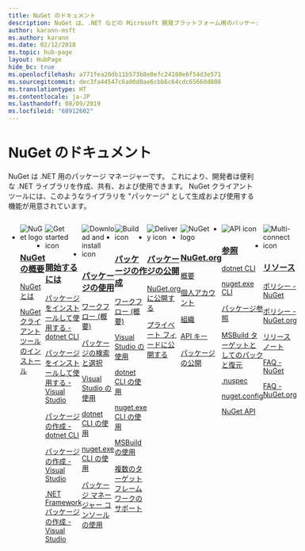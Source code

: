 ```yaml
---
title: NuGet のドキュメント
description: NuGet は、.NET などの Microsoft 開発プラットフォーム用のパッケージ マネージャーです。 NuGet クライアント ツールでは、パッケージを作成して使用する機能が提供されます。
author: karann-msft
ms.author: karann
ms.date: 02/12/2018
ms.topic: hub-page
layout: HubPage
hide_bc: true
ms.openlocfilehash: a771fea20db11b573b8e0efc24180e6f54d3e571
ms.sourcegitcommit: dec3fa44547c6a00d0ae6cbb6c64cdc65660d808
ms.translationtype: HT
ms.contentlocale: ja-JP
ms.lasthandoff: 08/09/2019
ms.locfileid: "68912602"
---
```

<div id="main" class="v2">
    <div class="container">
        <h1>NuGet のドキュメント</h1>
        <p>NuGet は .NET 用のパッケージ マネージャーです。 これにより、開発者は便利な .NET ライブラリを作成、共有、および使用できます。 NuGet クライアント ツールには、このようなライブラリを "パッケージ" として生成および使用する機能が用意されています。</p> 

<ul id="index1" class="cardsF panelContent singlePanelContent cols cols4" style="float: left; display: flex!important;">
    <li>
        <div class="cardSize">
            <div class="cardPadding">
                <div class="card">
                    <div class="cardImageOuter">
                        <div class="cardImage">
                            <img src="https://docs.microsoft.com/media/logos/logo_nuget.svg" alt="NuGet logo" />
                        </div>
                    </div>
                    <div class="cardText">
                        <h3><a href="what-is-nuget.md">NuGet の概要</a></h3>
                        <p>
                            <a href="what-is-nuget.md">NuGet とは
                        </a></p>
                        <p>
                            <a href="install-nuget-client-tools.md">NuGet クライアント ツールのインストール</a>
                        </p>
                    </div>
                </div>
            </div>
        </div>
    </li>
    <li>
        <div class="cardSize">
            <div class="cardPadding">
                <div class="card">
                    <div class="cardImageOuter">
                        <div class="cardImage">
                            <img src="https://docs.microsoft.com/media/common/i_get-started.svg" alt="Get started icon" />
                        </div>
                    </div>
                    <div class="cardText">
                        <h3><a href="install-nuget-client-tools.md">開始するには</a></h3>
                        <p>
                            <a href="quickstart/install-and-use-a-package-using-the-dotnet-cli.md">パッケージをインストールして使用する - dotnet CLI</a>
                        </p>
                        <p>
                            <a href="quickstart/install-and-use-a-package-in-visual-studio.md">パッケージをインストールして使用する - Visual Studio</a>
                        </p>
                        <p>
                            <a href="quickstart/create-and-publish-a-package-using-the-dotnet-cli.md">パッケージの作成 - dotnet CLI</a>
                        </p>
                        <p>
                            <a href="quickstart/create-and-publish-a-package-using-visual-studio.md">パッケージの作成 - Visual Studio</a>
                        </p>
                        <p>
                            <a href="quickstart/create-and-publish-a-package-using-visual-studio-net-framework.md">.NET Framework パッケージの作成 - Visual Studio</a>
                        </p>
                    </div>
                </div>
            </div>
        </div>
    </li>
    <li>
        <div class="cardSize">
            <div class="cardPadding">
                <div class="card">
                    <div class="cardImageOuter">
                        <div class="cardImage">
                            <img src="https://docs.microsoft.com//media/common/i_download-install.svg" alt="Download and install icon" />
                        </div>
                    </div>
                    <div class="cardText">
                        <h3><a href="consume-packages/overview-and-workflow.md">パッケージの使用</a></h3>
                        <p>
                            <a href="consume-packages/overview-and-workflow.md">ワークフロー (概要)</a>
                        </p>
                        <p>
                            <a href="consume-packages/finding-and-choosing-packages.md">パッケージの検索と選択</a>
                        </p>
                        <p>
                            <a href="consume-packages/install-use-packages-visual-studio.md">Visual Studio の使用</a>
                        </p>
                        <p>
                            <a href="consume-packages/install-use-packages-dotnet-cli.md">dotnet CLI の使用</a>
                        </p>
                        <p>
                            <a href="consume-packages/install-use-packages-nuget-cli.md">nuget.exe CLI の使用</a>
                        </p>
                        <p>
                            <a href="consume-packages/install-use-packages-powershell.md">パッケージ マネージャー コンソールの使用</a>
                        </p>
                    </div>
                </div>
            </div>
        </div>
    </li>
    <li>
        <div class="cardSize">
            <div class="cardPadding">
                <div class="card">
                    <div class="cardImageOuter">
                        <div class="cardImage">
                            <img src="https://docs.microsoft.com/media/common/i_build.svg" alt="Build icon" />
                        </div>
                    </div>
                    <div class="cardText">
                        <h3><a href="create-packages/overview-and-workflow.md">パッケージの作成</a></h3>
                        <p>
                            <a href="create-packages/overview-and-workflow.md">ワークフロー (概要)</a>
                        </p>
                        <p>
                            <a href="quickstart/create-and-publish-a-package-using-visual-studio.md">Visual Studio の使用</a>
                        </p>
                        <p>
                            <a href="create-packages/creating-a-package-dotnet-cli.md">dotnet CLI の使用</a>
                        </p>
                        <p>
                            <a href="create-packages/creating-a-package.md">nuget.exe CLI の使用</a>
                        </p>
                        <p>
                            <a href="create-packages/creating-a-package-msbuild.md">MSBuild の使用</a>
                        </p>
                        <p>
                            <a href="create-packages/multiple-target-frameworks-project-file.md">複数のターゲット フレームワークのサポート</a>
                        </p>
                    </div>
                </div>
            </div>
        </div>
    </li>
        <li>
        <div class="cardSize">
            <div class="cardPadding">
                <div class="card">
                    <div class="cardImageOuter">
                        <div class="cardImage">
                            <img src="https://docs.microsoft.com/media/common/i_delivery.svg" alt="Delivery icon" />
                        </div>
                    </div>
                    <div class="cardText">
                        <h3><a href="nuget-org/publish-a-package.md">パッケージの公開</a></h3>
                        <p>
                            <a href="nuget-org/publish-a-package.md">NuGet.org に公開する</a>
                        </p>
                        <p>
                            <a href="hosting-packages/overview.md">プライベート フィードに公開する</a>
                        </p>
                    </div>
                </div>
            </div>
        </div>
    </li>
    <li>
        <div class="cardSize">
            <div class="cardPadding">
                <div class="card">
                    <div class="cardImageOuter">
                        <div class="cardImage">
                            <img src="https://docs.microsoft.com/media/logos/logo_nuget.svg" alt="NuGet logo" />
                        </div>
                    </div>
                    <div class="cardText">
                        <h3><a href="nuget-org/overview-nuget-org.md">NuGet.org</a></h3>
                        <p>
                            <a href="nuget-org/overview-nuget-org.md">概要</a>
                        </p>
                        <p>
                            <a href="nuget-org/individual-accounts.md">個人アカウント</a>
                        </p>
                        <p>
                            <a href="nuget-org/organizations-on-nuget-org.md">組織</a>
                        </p>
                        <p>
                            <a href="nuget-org/scoped-api-keys.md">API キー</a>
                        </p>
                        <p>
                            <a href="nuget-org/publish-a-package.md">パッケージの公開</a>
                        </p>
                    </div>
                </div>
            </div>
        </div>
    </li>
        <li>
        <div class="cardSize">
            <div class="cardPadding">
                <div class="card">
                    <div class="cardImageOuter">
                        <div class="cardImage">
                            <img src="https://docs.microsoft.com/media/common/i_reference.svg" alt="API icon" />
                        </div>
                    </div>
                    <div class="cardText">
                        <h3><a href="reference/nuspec.md">参照</a></h3>
                        <p>
                            <a href="reference/dotnet-commands.md">dotnet CLI</a>
                        </p>
                        <p>
                            <a href="reference/nuget-exe-cli-reference.md">nuget.exe CLI</a>
                        <p>
                            <a href="consume-packages/package-references-in-project-files.md">パッケージ参照</a>
                        </p>
                        <p>
                            <a href="reference/msbuild-targets.md">MSBuild ターゲットとしてのパックと復元</a>
                        </p>
                        <p>
                            <a href="reference/nuspec.md">.nuspec</a>
                        </p>
                        <p>
                            <a href="reference/nuget-config-file.md">nuget.config</a>
                        </p>
                        <p>
                            <a href="api/overview.md">NuGet API</a>
                        </p>
                    </div>
                </div>
            </div>
        </div>
    </li>
    <li>
        <div class="cardSize">
            <div class="cardPadding">
                <div class="card">
                    <div class="cardImageOuter">
                        <div class="cardImage">
                            <img src="https://docs.microsoft.com//media/common/i_multi-connect.svg" alt="Multi-connect icon" />
                        </div>
                    </div>
                    <div class="cardText">
                        <h3><a href="policies/governance.md">リソース</a></h3>
                        <p>
                            <a href="policies/governance.md">ポリシー - NuGet</a>
                        </p>
                        <p>
                            <a href="nuget-org/policies/data-requests.md">ポリシー - NuGet.org</a>
                        </p>
                        <p>
                            <a href="release-notes/known-issues.md">リリースノート</a>
                        </p>
                        <p>
                            <a href="faqs/nuget-faq.md">FAQ - NuGet</a>
                        </p>
                        <p>
                            <a href="nuget-org/nuget-org-faq.md">FAQ - NuGet.org</a>
                        </p>
                    </div>
                </div>
            </div>
        </div>
    </li>
</ul>
    </div>
</div>
